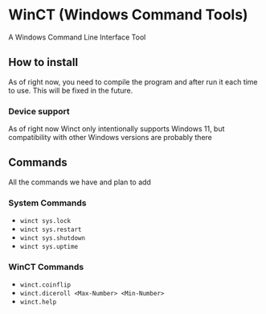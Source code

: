 # WinCT (Windows Command Tools)
A Windows Command Line Interface Tool

## How to install
As of right now, you need to compile the program and after run it each time to use. This will be fixed in the future.

### Device support
As of right now Winct only intentionally supports Windows 11, but compatibility with other Windows versions are probably there

## Commands
All the commands we have and plan to add

### System Commands
- `winct sys.lock`
- `winct sys.restart`
- `winct sys.shutdown`
- `winct sys.uptime`

### WinCT Commands
- `winct.coinflip`
- `winct.diceroll <Max-Number> <Min-Number>`
- `winct.help`